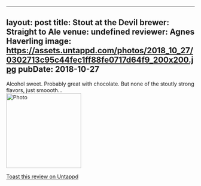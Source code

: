 
---
layout: post
title:  Stout at the Devil
brewer: Straight to Ale
venue: undefined
reviewer: Agnes Haverling
image: https://assets.untappd.com/photos/2018_10_27/0302713c95c44fec1ff88fe0717d64f9_200x200.jpg
pubDate: 2018-10-27
---

Alcohol sweet. Probably great with chocolate. But none of the stoutly strong flavors, just smoooth...
						  <br />
						  <img height="200" width="200" src="https://assets.untappd.com/photos/2018_10_27/0302713c95c44fec1ff88fe0717d64f9_200x200.jpg" alt="Photo">         
						
[Toast this review on Untappd](https://untappd.com/user/StoutEmpire/checkin/668656629)
